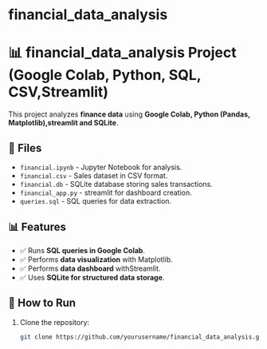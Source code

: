 # financial_data_analysis
# 📊 financial_data_analysis Project (Google Colab, Python, SQL, CSV,Streamlit)

This project analyzes **finance data** using **Google Colab, Python (Pandas, Matplotlib),streamlit and SQLite**.

## 📂 Files
- `financial.ipynb` - Jupyter Notebook for analysis.
- `financial.csv` - Sales dataset in CSV format.
- `financial.db` - SQLite database storing sales transactions.
- `financial_app.py` - streamlit for dashboard creation.
- `queries.sql` - SQL queries for data extraction.

## 📊 Features
- ✅ Runs **SQL queries in Google Colab**.
- ✅ Performs **data visualization** with Matplotlib.
- ✅ Performs **data dashboard** withStreamlit.
- ✅ Uses **SQLite for structured data storage**.

## 🚀 How to Run
1. Clone the repository:
   ```bash
   git clone https://github.com/yourusername/financial_data_analysis.git
